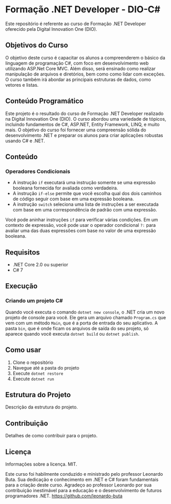 # Formação .NET Developer - DIO-C#

Este repositório é referente ao curso de Formação .NET Developer oferecido pela Digital Innovation One (DIO).

## Objetivos do Curso

O objetivo deste curso é capacitar os alunos a compreenderem o básico da linguagem de programação C#, com foco em desenvolvimento web utilizando ASP.Net Core MVC. Além disso, será ensinado como realizar manipulação de arquivos e diretórios, bem como como lidar com exceções. O curso também irá abordar as principais estruturas de dados, como vetores e listas.

## Conteúdo Programático

Este projeto é o resultado do curso de Formação .NET Developer realizado na Digital Innovation One (DIO). O curso abordou uma variedade de tópicos, incluindo fundamentos de C#, ASP.NET, Entity Framework, LINQ, e muito mais. O objetivo do curso foi fornecer uma compreensão sólida do desenvolvimento .NET e preparar os alunos para criar aplicações robustas usando C# e .NET.

## Conteúdo

### Operadores Condicionais

- A instrução `if` executará uma instrução somente se uma expressão booleana fornecida for avaliada como verdadeira.
- A instrução `if-else` permite que você escolha qual dos dois caminhos de código seguir com base em uma expressão booleana.
- A instrução `switch` seleciona uma lista de instruções a ser executada com base em uma correspondência de padrão com uma expressão.

Você pode aninhar instruções `if` para verificar várias condições. Em um contexto de expressão, você pode usar o operador condicional `?:` para avaliar uma das duas expressões com base no valor de uma expressão booleana.

## Requisitos

- .NET Core 2.0 ou superior
- C# 7

## Execução

### Criando um projeto C#

Quando você executa o comando `dotnet new console`, o .NET cria um novo projeto de console para você. Ele gera um arquivo chamado `Program.cs` que vem com um método `Main`, que é a porta de entrada do seu aplicativo. A pasta `bin`, que é onde ficam os arquivos de saída do seu projeto, só aparece quando você executa `dotnet build` ou `dotnet publish`.

## Como usar

1. Clone o repositório
2. Navegue até a pasta do projeto
3. Execute `dotnet restore`
4. Execute `dotnet run`

## Estrutura do Projeto

Descrição da estrutura do projeto.

## Contribuição

Detalhes de como contribuir para o projeto.

## Licença

Informações sobre a licença.
MIT.

Este curso foi habilmente conduzido e ministrado pelo professor Leonardo Buta. Sua dedicação e conhecimento em .NET e C# foram fundamentais para a criação deste curso. Agradeço ao professor Leonardo por sua contribuição inestimável para a educação e o desenvolvimento de futuros programadores .NET.
https://github.com/leonardo-buta

